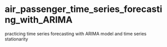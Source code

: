 # air_passenger_time_series_forecasting_with_ARIMA
practicing time series forecasting with ARIMA model and time series stationarity
